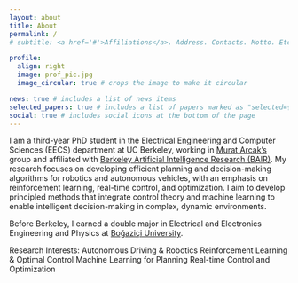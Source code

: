 ```yaml
---
layout: about
title: About
permalink: /
# subtitle: <a href='#'>Affiliations</a>. Address. Contacts. Motto. Etc.

profile:
  align: right
  image: prof_pic.jpg
  image_circular: true # crops the image to make it circular

news: true # includes a list of news items
selected_papers: true # includes a list of papers marked as "selected={true}"
social: true # includes social icons at the bottom of the page
---
```


I am a third-year PhD student in the Electrical Engineering and Computer Sciences (EECS) department at UC Berkeley, working in [Murat Arcak’s](https://people.eecs.berkeley.edu/~arcak/) group and affiliated with [Berkeley Artificial Intelligence Research (BAIR)](https://bair.berkeley.edu/). My research focuses on developing efficient planning and decision-making algorithms for robotics and autonomous vehicles, with an emphasis on reinforcement learning, real-time control, and optimization. I aim to develop principled methods that integrate control theory and machine learning to enable intelligent decision-making in complex, dynamic environments.

Before Berkeley, I earned a double major in Electrical and Electronics Engineering and Physics at [Boğaziçi University](https://en.wikipedia.org/wiki/Bo%C4%9Fazi%C3%A7i_University).

Research Interests:
Autonomous Driving & Robotics
Reinforcement Learning & Optimal Control
Machine Learning for Planning
Real-time Control and Optimization